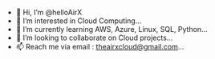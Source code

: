 - 👋 Hi, I’m @helloAirX
- 👀 I’m interested in Cloud Computing...
- 🌱 I’m currently learning AWS, Azure, Linux, SQL, Python...
- 💞️ I’m looking to collaborate on Cloud projects...
- 📫 Reach me via email : theairxcloud@gmail.com...

<!---
helloAirX/helloAirX is a ✨ special ✨ repository because its `README.md` (this file) appears on your GitHub profile.
You can click the Preview link to take a look at your changes.
--->
